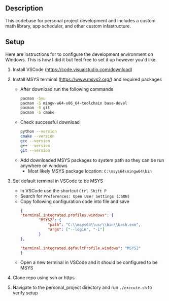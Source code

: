 ## Description
This codebase for personal project development and includes a custom math library, app scheduler, and 
other custom infastructure.

## Setup
Here are instructions for to configure the development environment on Windows. This is how I did it but 
feel free to set it up however you'd like.

1. Install VSCode (https://code.visualstudio.com/download)
2. Install MSYS terminal (https://www.msys2.org/) and required packages
	- After download run the following commands
		``` bash
		pacman -Syu
		pacman -S mingw-w64-x86_64-toolchain base-devel
		pacman -S git
		pacman -S cmake
		```
	- Check successful download
		``` bash
		python --version
		cmake --version
		gcc --version
		g++ --version
		git --version
		```
	- Add downloaded MSYS packages to system path so they can be run anywhere on windows
		- Most likely MSYS package location: `C:\msys64\mingw64\bin`
3. Set default terminal in VSCode to be MSYS
	- In VSCode use the shortcut `Ctrl Shift P`
	- Search for `Preferences: Open User Settings (JSON)`
	- Copy following configuration code into file and save
		``` json
		{
		"terminal.integrated.profiles.windows": {
				"MSYS2": {
					"path": "C:\\msys64\\usr\\bin\\bash.exe",
					"args": ["--login", "-i"]
				}
		},

		"terminal.integrated.defaultProfile.windows": "MSYS2"
		}
		```
	- Open a new terminal in VSCode and it should be configured to be MSYS

4. Clone repo using ssh or https
5. Navigate to the personal_project directory and run `./execute.sh` to verify setup
